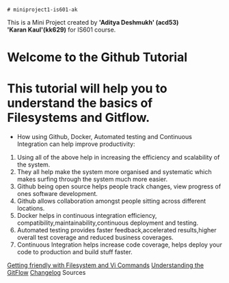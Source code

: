                                                                              # miniproject1-is601-ak

This is a Mini Project created by 
**'Aditya Deshmukh' (acd53)**  
**'Karan Kaul'(kk629)** for IS601 course.


# Welcome to the Github Tutorial


# This tutorial will help you to understand the basics of **Filesystems** and **Gitflow**.
* How using Github, Docker, Automated testing and Continuous Integration can help improve productivity:

1. Using all of the above help in increasing the efficiency and scalability of the system.
2. They all help make the system more organised and systematic which makes surfing through the system much more easier.
3. Github being open source helps people track changes, view progress of ones software development.
4. Github allows collaboration amongst people sitting across different locations.
5. Docker helps in continuous integration efficiency, compatibility,maintainability,continuous deployment and testing.
6. Automated testing provides faster feedback,accelerated results,higher overall test coverage and reduced business coverages.
7. Continuous Integration helps increase code coverage, helps deploy your code to production and build stuff faster. 


 [Getting friendly with Filesystem and Vi Commands](/vicommands.md)
 [Understanding the GitFlow](/gitflow.md)
 [Changelog](/changelog.md)
 Sources




